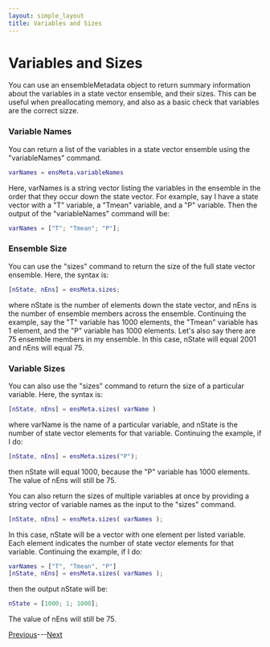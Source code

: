 ```yaml
---
layout: simple_layout
title: Variables and Sizes
---
```


# Variables and Sizes

You can use an ensembleMetadata object to return summary information about the variables in a state vector ensemble, and their sizes. This can be useful when preallocating memory, and also as a basic check that variables are the correct sizze.

### Variable Names
You can return a list of the variables in a state vector ensemble using the "variableNames" command.
```matlab
varNames = ensMeta.variableNames
```

Here, varNames is a string vector listing the variables in the ensemble in the order that they occur down the state vector. For example, say I have a state vector with a "T" variable, a "Tmean" variable, and a "P" variable. Then the output of the "variableNames" command will be:
```matlab
varNames = ["T"; "Tmean"; "P"];
```

### Ensemble Size
You can use the "sizes" command to return the size of the full state vector ensemble. Here, the syntax is:
```matlab
[nState, nEns] = ensMeta.sizes;
```
where nState is the number of elements down the state vector, and nEns is the number of ensemble members across the ensemble. Continuing the example, say the "T" variable has 1000 elements, the "Tmean" variable has 1 element, and the "P" variable has 1000 elements. Let's also say there are 75 ensemble members in my ensemble. In this case, nState will equal 2001 and nEns will equal 75.

### Variable Sizes
You can also use the "sizes" command to return the size of a particular variable. Here, the syntax is:
```matlab
[nState, nEns] = ensMeta.sizes( varName )
```
where varName is the name of a particular variable, and nState is the number of state vector elements for that variable. Continuing the example, if I do:
```matlab
[nState, nEns] = ensMeta.sizes("P");
```
then nState will equal 1000, because the "P" variable has 1000 elements. The value of nEns will still be 75.

You can also return the sizes of multiple variables at once by providing a string vector of variable names as the input to the "sizes" command.
```matlab
[nState, nEns] = ensMeta.sizes( varNames );
```
In this case, nState will be a vector with one element per listed variable. Each element indicates the number of state vector elements for that variable. Continuing the example, if I do:
```matlab
varNames = ["T", "Tmean", "P"]
[nState, nEns] = ensMeta.sizes( varNames );
```
then the output nState will be:
```matlab
nState = [1000; 1; 1000];
```
The value of nEns will still be 75.

[Previous](meta-object)---[Next](find-rows)
